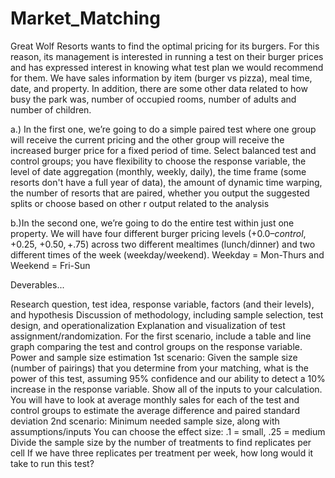 # Market_Matching
Great Wolf Resorts wants to find the optimal pricing for its burgers. For this reason, its management is interested in running a test on their burger prices and has expressed interest in knowing what test plan we would recommend for them. We have sales information by item (burger vs pizza), meal time, date, and property. In addition, there are some other data related to how busy the park was, number of occupied rooms, number of adults and number of children.

a.) In the first one, we’re going to do a simple paired test where one group will receive the current pricing and the other group will receive the increased burger price for a fixed period of time. Select balanced test and control groups; you have flexibility to choose the response variable, the level of date aggregation (monthly, weekly, daily), the time frame (some resorts don't have a full year of data), the amount of dynamic time warping, the number of resorts that are paired, whether you output the suggested splits or choose based on other r output related to the analysis

b.)In the second one, we’re going to do the entire test within just one property. We will have four different burger pricing levels (+$0.0 – control, +$0.25, +$0.50, +$.75) across two different mealtimes (lunch/dinner) and two different times of the week (weekday/weekend).
Weekday = Mon-Thurs and Weekend = Fri-Sun

Deverables...

Research question, test idea, response variable, factors (and their levels), and hypothesis
Discussion of methodology, including sample selection, test design, and operationalization
Explanation and visualization of test assignment/randomization. For the first scenario, include a table and line graph comparing the test and control groups on the response variable.
Power and sample size estimation
1st scenario: Given the sample size (number of pairings) that you determine from your matching, what is the power of this test, assuming 95% confidence and our ability to detect a 10% increase in the response variable. Show all of the inputs to your calculation.
You will have to look at average monthly sales for each of the test and control groups to estimate the average difference and paired standard deviation
2nd scenario: Minimum needed sample size, along with assumptions/inputs
You can choose the effect size: .1 = small, .25 = medium
Divide the sample size by the number of treatments to find replicates per cell
If we have three replicates per treatment per week, how long would it take to run this test?
